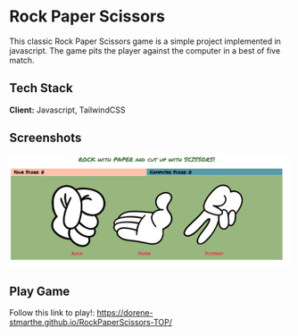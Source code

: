 # Rock Paper Scissors
This classic Rock Paper Scissors game is a simple project implemented in javascript. The game pits the player against the computer in a best of five match.


## Tech Stack
**Client:** Javascript, TailwindCSS


## Screenshots

![App Screenshot](RPS.png)

## Play Game
Follow this link to play!: https://dorene-stmarthe.github.io/RockPaperScissors-TOP/